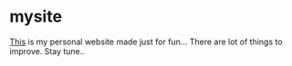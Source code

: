 # mysite
[This](https://msid01.github.io/mysite/) is my personal website made just for fun... There are lot of things to improve. Stay tune..
